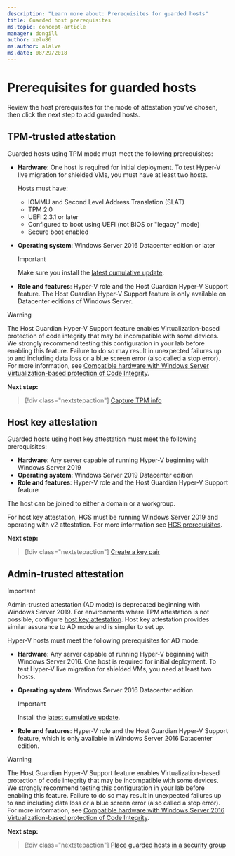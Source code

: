 ```yaml
---
description: "Learn more about: Prerequisites for guarded hosts"
title: Guarded host prerequisites
ms.topic: concept-article
manager: dongill
author: xelu86
ms.author: alalve
ms.date: 08/29/2018
---
```


# Prerequisites for guarded hosts

Review the host prerequisites for the mode of attestation you've chosen, then click the next step to add guarded hosts.

## TPM-trusted attestation

Guarded hosts using TPM mode must meet the following prerequisites:

-   **Hardware**: One host is required for initial deployment. To test Hyper-V live migration for shielded VMs, you must have at least two hosts.

    Hosts must have:

    - IOMMU and Second Level Address Translation (SLAT)
    - TPM 2.0
    - UEFI 2.3.1 or later
    - Configured to boot using UEFI (not BIOS or "legacy" mode)
    - Secure boot enabled

-   **Operating system**: Windows Server 2016 Datacenter edition or later

    > [!IMPORTANT]
    > Make sure you install the [latest cumulative update](https://support.microsoft.com/help/4000825/windows-10-and-windows-server-2016-update-history).

-   **Role and features**: Hyper-V role and the Host Guardian Hyper-V Support feature. The Host Guardian Hyper-V Support feature is only available on Datacenter editions of Windows Server.

> [!WARNING]
> The Host Guardian Hyper-V Support feature enables Virtualization-based protection of code integrity that may be incompatible with some devices.
> We strongly recommend testing this configuration in your lab before enabling this feature.
> Failure to do so may result in unexpected failures up to and including data loss or a blue screen error (also called a stop error).
> For more information, see [Compatible hardware with Windows Server Virtualization-based protection of Code Integrity](guarded-fabric-compatible-hardware-with-virtualization-based-protection-of-code-integrity.md).

**Next step:**
> [!div class="nextstepaction"]
> [Capture TPM info](guarded-fabric-tpm-trusted-attestation-capturing-hardware.md)

## Host key attestation

Guarded hosts using host key attestation must meet the following prerequisites:

- **Hardware**: Any server capable of running Hyper-V beginning with Windows Server 2019
- **Operating system**: Windows Server 2019 Datacenter edition
- **Role and features**: Hyper-V role and the Host Guardian Hyper-V Support feature

The host can be joined to either a domain or a workgroup.

For host key attestation, HGS must be running Windows Server 2019 and operating with v2 attestation. For more information see [HGS prerequisites](guarded-fabric-prepare-for-hgs.md#prerequisites).

**Next step:**
> [!div class="nextstepaction"]
> [Create a key pair](guarded-fabric-create-host-key.md)

## Admin-trusted attestation

>[!IMPORTANT]
>Admin-trusted attestation (AD mode) is deprecated beginning with Windows Server 2019. For environments where TPM attestation is not possible, configure [host key attestation](#host-key-attestation). Host key attestation provides similar assurance to AD mode and is simpler to set up.

Hyper-V hosts must meet the following prerequisites for AD mode:

-   **Hardware**: Any server capable of running Hyper-V beginning with Windows Server 2016. One host is required for initial deployment. To test Hyper-V live migration for shielded VMs, you need at least two hosts.

-   **Operating system**: Windows Server 2016 Datacenter edition

    > [!IMPORTANT]
    > Install the [latest cumulative update](https://support.microsoft.com/help/4000825/windows-10-and-windows-server-2016-update-history).

-   **Role and features**: Hyper-V role and the Host Guardian Hyper-V Support feature, which is only available in Windows Server 2016 Datacenter edition.

> [!WARNING]
> The Host Guardian Hyper-V Support feature enables Virtualization-based protection of code integrity that may be incompatible with some devices.
> We strongly recommend testing this configuration in your lab before enabling this feature.
> Failure to do so may result in unexpected failures up to and including data loss or a blue screen error (also called a stop error).
> For more information, see [Compatible hardware with Windows Server 2016 Virtualization-based protection of Code Integrity](guarded-fabric-compatible-hardware-with-virtualization-based-protection-of-code-integrity.md).

**Next step:**
> [!div class="nextstepaction"]
> [Place guarded hosts in a security group](guarded-fabric-admin-trusted-attestation-creating-a-security-group.md)


